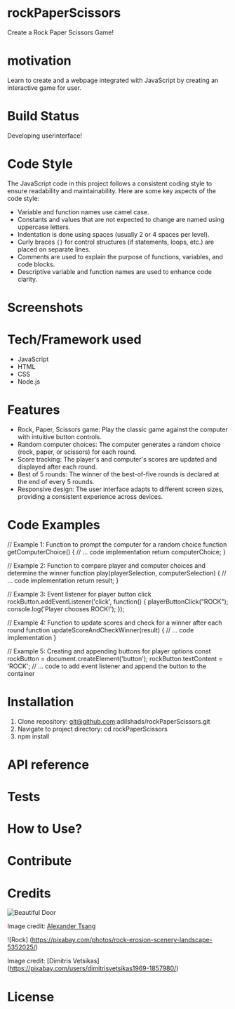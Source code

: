 # rockPaperScissors

Create a Rock Paper Scissors Game!

# motivation 

Learn to create and a webpage integrated with JavaScript by creating an interactive 
game for user.

# Build Status

Developing userinterface!

# Code Style

The JavaScript code in this project follows a consistent coding style to ensure readability and maintainability. Here are some key aspects of the code style:

- Variable and function names use camel case.
- Constants and values that are not expected to change are named using uppercase letters.
- Indentation is done using spaces (usually 2 or 4 spaces per level).
- Curly braces `{}` for control structures (if statements, loops, etc.) are placed on separate lines.
- Comments are used to explain the purpose of functions, variables, and code blocks.
- Descriptive variable and function names are used to enhance code clarity.

# Screenshots

# Tech/Framework used

- JavaScript
- HTML
- CSS
- Node.js

# Features

- Rock, Paper, Scissors game: Play the classic game against the computer with intuitive button controls.
- Random computer choices: The computer generates a random choice (rock, paper, or scissors) for each round.
- Score tracking: The player's and computer's scores are updated and displayed after each round.
- Best of 5 rounds: The winner of the best-of-five rounds is declared at the end of every 5 rounds.
- Responsive design: The user interface adapts to different screen sizes, providing a consistent experience across devices.
# Code Examples

// Example 1: Function to prompt the computer for a random choice
function getComputerChoice() {
  // ... code implementation
  return computerChoice;
}

// Example 2: Function to compare player and computer choices and determine the winner
function play(playerSelection, computerSelection) {
  // ... code implementation
  return result;
}

// Example 3: Event listener for player button click
rockButton.addEventListener('click', function() {
  playerButtonClick("ROCK");
  console.log('Player chooses ROCK!');
});

// Example 4: Function to update scores and check for a winner after each round
function updateScoreAndCheckWinner(result) {
  // ... code implementation
}

// Example 5: Creating and appending buttons for player options
const rockButton = document.createElement('button');
rockButton.textContent = 'ROCK';
// ... code to add event listener and append the button to the container

# Installation

1. Clone repository: git@github.com:adilshads/rockPaperScissors.git
2. Navigate to project directory: cd rockPaperScissors
3. npm install

# API reference

# Tests

# How to Use? 

# Contribute

# Credits
![Beautiful Door](https://unsplash.com/@alexander_tsang?utm_source=unsplash&utm_medium=referral&utm_content=creditCopyText)

Image credit: [Alexander Tsang](https://unsplash.com/@alexander_tsang)

![Rock] (https://pixabay.com/photos/rock-erosion-scenery-landscape-5352025/)

Image credit: [Dimitris Vetsikas] (https://pixabay.com/users/dimitrisvetsikas1969-1857980/)

# License



  